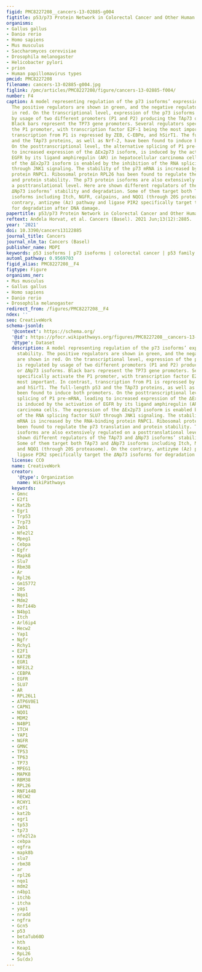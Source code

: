 ```yaml
---
figid: PMC8227208__cancers-13-02885-g004
figtitle: p53/p73 Protein Network in Colorectal Cancer and Other Human Malignancies
organisms:
- Gallus gallus
- Danio rerio
- Homo sapiens
- Mus musculus
- Saccharomyces cerevisiae
- Drosophila melanogaster
- Helicobacter pylori
- prion
- Human papillomavirus types
pmcid: PMC8227208
filename: cancers-13-02885-g004.jpg
figlink: /pmc/articles/PMC8227208/figure/cancers-13-02885-f004/
number: F4
caption: A model representing regulation of the p73 isoforms’ expression and stability.
  The positive regulators are shown in green, and the negative regulators are shown
  in red. On the transcriptional level, expression of the p73 isoforms is regulated
  by usage of two different promoters (P1 and P2) producing the TAp73 or ΔNp73 isoforms.
  Black bars represent the TP73 gene promoters. Several regulators specifically activate
  the P1 promoter, with transcription factor E2F-1 being the most important. In contrast,
  transcription from P1 is repressed by ZEB, C-EBPα, and hSirT1. The full-length p53
  and the TAp73 proteins, as well as Nrf-2, have been found to induce both promoters.
  On the posttranscriptional level, the alternative splicing of P1 pre-mRNA, leading
  to increased expression of the ΔEx2p73 isoform, is induced by the activation of
  EGFR by its ligand amphiregulin (AR) in hepatocellular carcinoma cells. The expression
  of the ΔEx2p73 isoform is enabled by the inhibition of the RNA splicing factor SLU7
  through JNK1 signaling. The stability of the p73 mRNA is increased by the RNA-binding
  protein RNPC1. Ribosomal protein RPL26 has been found to regulate the p73 translation
  and protein stability. The p73 protein isoforms are also extensively regulated on
  a posttranslational level. Here are shown different regulators of the TAp73 and
  ΔNp73 isoforms’ stability and degradation. Some of them target both TAp73 and ΔNp73
  isoforms including Itch, NGFR, calpains, and NQO1 (through 20S proteasome). On the
  contrary, antizyme (Az) pathway and ligase PIR2 specifically target the ΔNp73 isoforms
  for degradation after DNA damage.
papertitle: p53/p73 Protein Network in Colorectal Cancer and Other Human Malignancies.
reftext: Anđela Horvat, et al. Cancers (Basel). 2021 Jun;13(12):2885.
year: '2021'
doi: 10.3390/cancers13122885
journal_title: Cancers
journal_nlm_ta: Cancers (Basel)
publisher_name: MDPI
keywords: p53 isoforms | p73 isoforms | colorectal cancer | p53 family | isoform crosstalk
automl_pathway: 0.9569703
figid_alias: PMC8227208__F4
figtype: Figure
organisms_ner:
- Mus musculus
- Gallus gallus
- Homo sapiens
- Danio rerio
- Drosophila melanogaster
redirect_from: /figures/PMC8227208__F4
ndex: ''
seo: CreativeWork
schema-jsonld:
  '@context': https://schema.org/
  '@id': https://pfocr.wikipathways.org/figures/PMC8227208__cancers-13-02885-g004.html
  '@type': Dataset
  description: A model representing regulation of the p73 isoforms’ expression and
    stability. The positive regulators are shown in green, and the negative regulators
    are shown in red. On the transcriptional level, expression of the p73 isoforms
    is regulated by usage of two different promoters (P1 and P2) producing the TAp73
    or ΔNp73 isoforms. Black bars represent the TP73 gene promoters. Several regulators
    specifically activate the P1 promoter, with transcription factor E2F-1 being the
    most important. In contrast, transcription from P1 is repressed by ZEB, C-EBPα,
    and hSirT1. The full-length p53 and the TAp73 proteins, as well as Nrf-2, have
    been found to induce both promoters. On the posttranscriptional level, the alternative
    splicing of P1 pre-mRNA, leading to increased expression of the ΔEx2p73 isoform,
    is induced by the activation of EGFR by its ligand amphiregulin (AR) in hepatocellular
    carcinoma cells. The expression of the ΔEx2p73 isoform is enabled by the inhibition
    of the RNA splicing factor SLU7 through JNK1 signaling. The stability of the p73
    mRNA is increased by the RNA-binding protein RNPC1. Ribosomal protein RPL26 has
    been found to regulate the p73 translation and protein stability. The p73 protein
    isoforms are also extensively regulated on a posttranslational level. Here are
    shown different regulators of the TAp73 and ΔNp73 isoforms’ stability and degradation.
    Some of them target both TAp73 and ΔNp73 isoforms including Itch, NGFR, calpains,
    and NQO1 (through 20S proteasome). On the contrary, antizyme (Az) pathway and
    ligase PIR2 specifically target the ΔNp73 isoforms for degradation after DNA damage.
  license: CC0
  name: CreativeWork
  creator:
    '@type': Organization
    name: WikiPathways
  keywords:
  - Gmnc
  - E2f1
  - Kat2b
  - Egr1
  - Trp53
  - Trp73
  - Zeb1
  - Nfe2l2
  - Mpeg1
  - Cebpa
  - Egfr
  - Mapk8
  - Slu7
  - Rbm38
  - Ar
  - Rpl26
  - Gm15772
  - 20S
  - Nqo1
  - Mdm2
  - Rnf144b
  - N4bp1
  - Itch
  - Arl6ip4
  - Hecw2
  - Yap1
  - Ngfr
  - Rchy1
  - E2F1
  - KAT2B
  - EGR1
  - NFE2L2
  - CEBPA
  - EGFR
  - SLU7
  - AR
  - RPL26L1
  - ATP6V0E1
  - CAPN1
  - NQO1
  - MDM2
  - N4BP1
  - ITCH
  - YAP1
  - NGFR
  - GMNC
  - TP53
  - TP63
  - TP73
  - MPEG1
  - MAPK8
  - RBM38
  - RPL26
  - RNF144B
  - HECW2
  - RCHY1
  - e2f1
  - kat2b
  - egr1
  - tp53
  - tp73
  - nfe2l2a
  - cebpa
  - egfra
  - mapk8b
  - slu7
  - rbm38
  - ar
  - rpl26
  - nqo1
  - mdm2
  - n4bp1
  - itchb
  - itcha
  - yap1
  - nradd
  - ngfra
  - Gcn5
  - p53
  - betaTub60D
  - hth
  - Keap1
  - RpL26
  - Su(dx)
---
```

